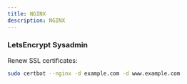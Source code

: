 ```yaml
---
title: NGINX
description: NGINX
---
```



### LetsEncrypt Sysadmin
Renew SSL certificates:
```bash
sudo certbot --nginx -d example.com -d www.example.com
```
